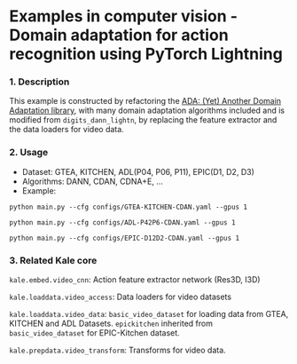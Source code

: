 # Examples in computer vision - Domain adaptation for action recognition using PyTorch Lightning

### 1. Description
This example is constructed by refactoring the [ADA: (Yet) Another Domain Adaptation library](https://github.com/criteo-research/pytorch-ada), with many domain adaptation algorithms included and is modified from `digits_dann_lightn`, by replacing the feature extractor and the data loaders for video data.

### 2. Usage

* Dataset: GTEA, KITCHEN, ADL(P04, P06, P11), EPIC(D1, D2, D3)
* Algorithms: DANN, CDAN, CDNA+E, ...
* Example:

`python main.py --cfg configs/GTEA-KITCHEN-CDAN.yaml --gpus 1`

`python main.py --cfg configs/ADL-P42P6-CDAN.yaml --gpus 1`

`python main.py --cfg configs/EPIC-D12D2-CDAN.yaml --gpus 1`

### 3. Related Kale core


`kale.embed.video_cnn`: Action feature extractor network (Res3D, I3D)

`kale.loaddata.video_access`: Data loaders for video datasets

`kale.loaddata.video_data`: `basic_video_dataset` for loading data from GTEA, KITCHEN and ADL Datasets. `epickitchen` inherited from `basic_video_dataset` for EPIC-Kitchen dataset.

`kale.prepdata.video_transform`: Transforms for video data.
